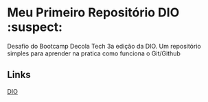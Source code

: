 # Meu Primeiro Repositório DIO :suspect: 
Desafio do Bootcamp Decola Tech 3a edição da DIO.
Um repositório simples para aprender na pratica como funciona o Git/Github

## Links
[DIO](https://www.dio.me/)


